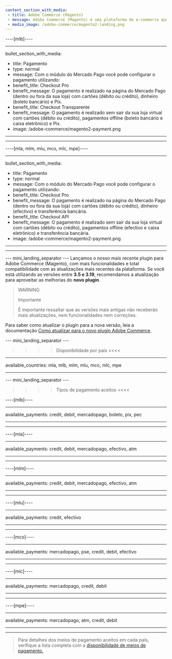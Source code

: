 ```yaml
---
content_section_with_media:
 - title: Adobe Commerce (Magento)
 - message: Adobe Commerce (Magento) é uma plataforma de e-commerce que permite criar uma loja online personalizável, ideal para grandes empresas que desejam oferecer uma experiência única. Adobe Commerce (Magento) é a versão mais recente desta plataforma, oferecendo uma interface amigável, mais velocidade de navegação, suporte embutido para limpeza de cache e mais estabilidade.
 - media_image: /adobe-commerce/magento2-landing.png 
---
```


----[mlb]---- 

---
bullet_section_with_media:
 - title: Pagamento
 - type: normal
 - message: Com o módulo do Mercado Pago você pode configurar o pagamento utilizando:
 - benefit_title: Checkout Pro
 - benefit_message: O pagamento é realizado na página do Mercado Pago (dentro ou fora da sua loja) com cartões (débito ou crédito), dinheiro (boleto bancário) e Pix.
 - benefit_title: Checkout Transparente
 - benefit_message: O pagamento é realizado sem sair da sua loja virtual com cartões (débito ou crédito), pagamentos offline (boleto bancário e caixa eletrônico) e Pix.
 - image: /adobe-commerce/magento2-payment.png 
---
------------

----[mla, mlm, mlu, mco, mlc, mpe]----

---
bullet_section_with_media:
 - title: Pagamento
 - type: normal
 - message: Com o módulo do Mercado Pago você pode configurar o pagamento utilizando:
 - benefit_title: Checkout Pro
 - benefit_message: O pagamento é realizado na página do Mercado Pago (dentro ou fora da sua loja) com cartões (débito ou crédito), dinheiro (efectivo) e transferência bancária.
 - benefit_title: Checkout API
 - benefit_message: O pagamento é realizado sem sair da sua loja virtual com cartões (débito ou crédito), pagamentos offline (efectivo e caixa eletrônico) e transferência bancária.
 - image: /adobe-commerce/magento2-payment.png 
---
------------

--- mini_landing_separator ---
Lançamos o nosso mais recente plugin para Adobe Commerce (Magento), com mais funcionalidades e total compatibilidade com as atualizações mais recentes da plataforma. Se você está utilizando as versões entre **3.5 e 3.19**, recomendamos a atualização para aproveitar as melhorias do **novo plugin**. 

> WARNING
>
> Importante
>
> É importante ressaltar que as versões mais antigas não receberão mais atualizações, nem funcionalidades nem correções.

Para saber como atualizar o plugin para a nova versão, leia a documentação [Como atualizar para o novo plugin Adobe Commerce](/developers/pt/docs/adobe-commerce/upgrade-to-the-new-plugin).


--- mini_landing_separator ---
 
>>>> Disponibilidade por país <<<<
---
available_countries: mla, mlb, mlm, mlu, mco, mlc, mpe

---
 
--- mini_landing_separator ---
 
>>>> Tipos de pagamento aceitos <<<<
 
----[mlb]----

---
available_payments: credit, debit, mercadopago, boleto, pix, pec

---
------------

----[mla]---- 

---
available_payments: credit, debit, mercadopago, efectivo, atm

----
------------

----[mlm]---- 

---
available_payments: credit, debit, mercadopago, efectivo, atm

----
------------

----[mlu]---- 

---
available_payments: credit, efectivo

----
------------

----[mco]---- 

---
available_payments: mercadopago, pse, credit, debit, efectivo

----
------------

----[mlc]---- 

---
available_payments: mercadopago, credit, debit

----
------------

----[mpe]---- 

---
available_payments: mercadopago, atm, credit, debit

----
------------
> Para detalhes dos meios de pagamento aceitos em cada país, verifique a lista completa com a [disponibilidade de meios de pagamento.](/developers/pt/docs/sales-processing/payment-methods)
